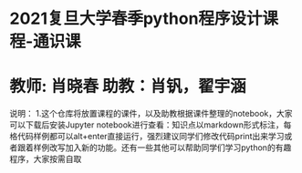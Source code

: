 # 2021复旦大学春季python程序设计课程-通识课
# 教师: 肖晓春 助教：肖钒，翟宇涵

说明：
1.这个仓库将放置课程的课件，以及助教根据课件整理的notebook，大家可以下载后安装Jupyter notebook进行查看：知识点以markdown形式标注，每格代码样例都可以alt+enter直接运行，强烈建议同学们修改代码print出来学习或者跟着样例改写加入新的功能。还有一些其他可以帮助同学们学习python的有趣程序，大家按需自取

